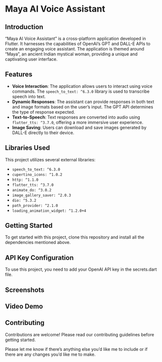 
# Maya AI Voice Assistant

## Introduction

“Maya AI Voice Assistant” is a cross-platform application developed in Flutter. It harnesses the capabilities of OpenAI’s GPT and DALL-E APIs to create an engaging voice assistant. The application is themed around “Maya”, an ancient Indian mystical woman, providing a unique and captivating user interface.



## Features

- **Voice Interaction**: The application allows users to interact using voice commands. The `speech_to_text: ^6.3.0` library is used to transcribe speech into text.
- **Dynamic Responses**: The assistant can provide responses in both text and image formats based on the user’s input. The GPT API determines the type of response expected.
- **Text-to-Speech**: Text responses are converted into audio using `flutter_tts: ^3.7.0`, offering a more immersive user experience.
- **Image Saving**: Users can download and save images generated by DALL-E directly to their device.


## Libraries Used

This project utilizes several external libraries:

- `speech_to_text: ^6.3.0`
- `cupertino_icons: ^1.0.2`
- `http: ^1.1.0`
- `flutter_tts: ^3.7.0`
- `animate_do: ^3.0.2`
- `image_gallery_saver: ^2.0.3`
- `dio: ^5.3.2`
- `path_provider: ^2.1.0`
- `loading_animation_widget: ^1.2.0+4`

## Getting Started

To get started with this project, clone this repository and install all the dependencies mentioned above.


## API Key Configuration

To use this project, you need to add your OpenAI API key in the secrets.dart file.


## Screenshots
## Video Demo
## Contributing

Contributions are welcome! Please read our contributing guidelines before getting started.

Please let me know if there’s anything else you’d like me to include or if there are any changes you’d like me to make.
